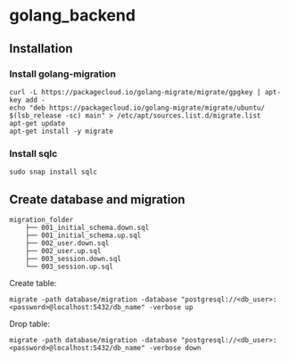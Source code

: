 # golang_backend

## Installation
### Install golang-migration
```
curl -L https://packagecloud.io/golang-migrate/migrate/gpgkey | apt-key add -
echo "deb https://packagecloud.io/golang-migrate/migrate/ubuntu/ $(lsb_release -sc) main" > /etc/apt/sources.list.d/migrate.list
apt-get update
apt-get install -y migrate
```
### Install sqlc
```
sudo snap install sqlc
```
## Create database and migration
```
migration_folder
    ├── 001_initial_schema.down.sql
    ├── 001_initial_schema.up.sql
    ├── 002_user.down.sql
    ├── 002_user.up.sql
    ├── 003_session.down.sql
    └── 003_session.up.sql
```
Create table:
```
migrate -path database/migration -database "postgresql://<db_user>:<password>@localhost:5432/db_name" -verbose up
```
Drop table:
```
migrate -path database/migration -database "postgresql://<db_user>:<password>@localhost:5432/db_name" -verbose down

```